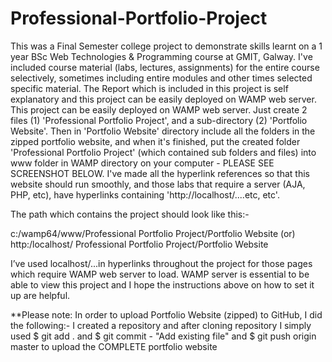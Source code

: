 # Professional-Portfolio-Project

This was a Final Semester college project to demonstrate skills learnt on a 1 year BSc Web Technologies & Programming course at GMIT, Galway.  I've included course material (labs, lectures, assignments) for the entire course selectively, sometimes including entire modules and other times selected specific material.  The Report which is included in this project is self explanatory and this project can be easily deployed on WAMP web server. This project can be easily deployed on WAMP web server. Just create 2 files (1) 'Professional Portfolio Project', and a sub-directory (2) 'Portfolio Website'. Then in 'Portfolio Website' directory include all the folders in the zipped portfolio website, and when it's finished, put the created folder 'Professional Portfolio Project' (which contained sub folders and files) into www folder in WAMP directory on your computer - PLEASE SEE SCREENSHOT BELOW.  I've made all the hyperlink references so that this website should run smoothly, and those labs that require a server (AJA, PHP, etc), have hyperlinks containing 'http://localhost/....etc, etc'. 

The path which contains the project should look like this:-

c:/wamp64/www/Professional Portfolio Project/Portfolio Website 
(or)
http:/localhost/ Professional Portfolio Project/Portfolio Website

I’ve used localhost/...in hyperlinks throughout the project for those pages which require WAMP web server to load. WAMP server is essential to be able to view this project and I hope the instructions above on how to set it up are helpful.

**Please note:  In order to upload Portfolio Website (zipped) to GitHub, I did the following:-
I created a repository and after cloning repository I simply used $ git add . and $ git commit - "Add existing file" and $ git push origin master to upload the COMPLETE portfolio website












